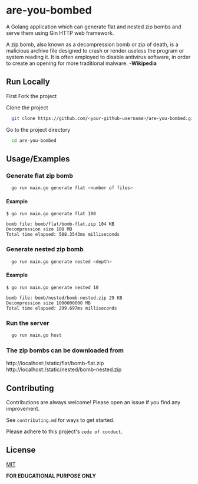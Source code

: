 
# are-you-bombed

A Golang application which can generate flat and nested zip bombs and serve them using Gin HTTP web framework.

A zip bomb, also known as a decompression bomb or zip of death, is a malicious archive file designed to crash or render useless the program or system reading it. It is often employed to disable antivirus software, in order to create an opening for more traditional malware. -**Wikipedia**

## Run Locally

First Fork the project

Clone the project

```bash
  git clone https://github.com/<your-github-username>/are-you-bombed.git
```

Go to the project directory

```bash
  cd are-you-bombed
```

## Usage/Examples

### Generate flat zip bomb

```bash
  go run main.go generate flat <number of files>
```

#### Example

```
$ go run main.go generate flat 100

bomb file: bomb/flat/bomb-flat.zip 104 KB
Decompression size 100 MB
Total time elapsed: 508.3543ms milliseconds
```


### Generate nested zip bomb

```bash
  go run main.go generate nested <depth>
```

#### Example

```
$ go run main.go generate nested 10

bomb file: bomb/nested/bomb-nested.zip 29 KB
Decompression size 1000000000 MB
Total time elapsed: 299.697ms milliseconds
```

### Run the server

```bash
  go run main.go host
```

### The zip bombs can be downloaded from

http://localhost:<PORT>/static/flat/bomb-flat.zip  
http://localhost:<PORT>/static/nested/bomb-nested.zip

 
 
## Contributing

Contributions are always welcome!
Please open an issue if you find any improvement.

See `contributing.md` for ways to get started.

Please adhere to this project's `code of conduct`.

## License

[MIT](https://choosealicense.com/licenses/mit/)


**FOR EDUCATIONAL PURPOSE ONLY**
